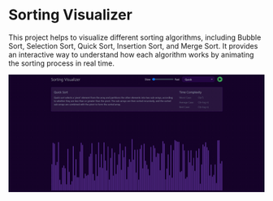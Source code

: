 
# Sorting Visualizer

This project helps to visualize different sorting algorithms, including Bubble Sort, Selection Sort, Quick Sort, Insertion Sort, and Merge Sort. It provides an interactive way to understand how each algorithm works by animating the sorting process in real time.


![Sorting Visualizer](./public/image.png)